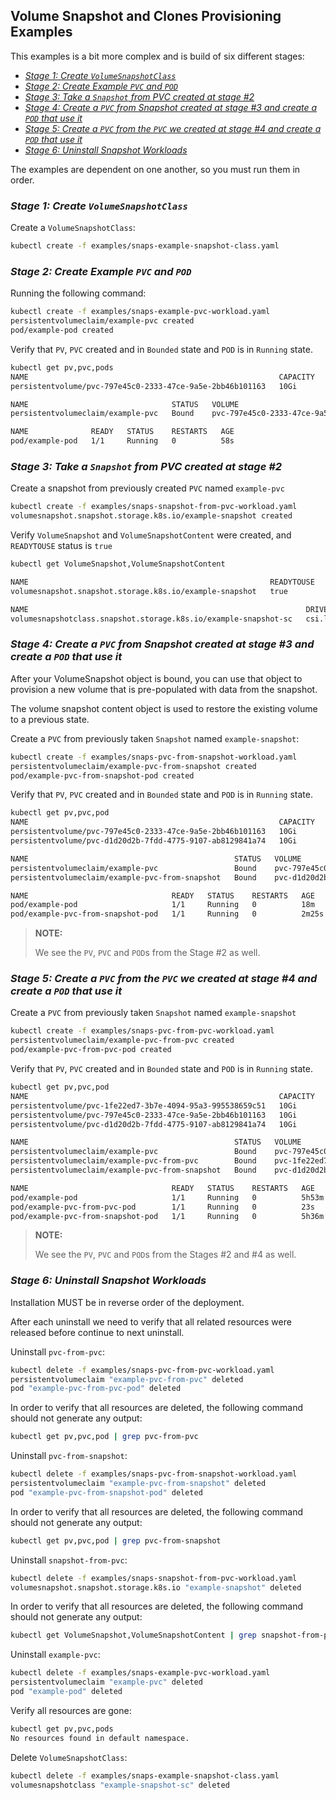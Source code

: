 ## Volume Snapshot and Clones Provisioning Examples

This examples is a bit more complex and is build of six different stages:

   - [_Stage 1: Create `VolumeSnapshotClass`_](#stage-1-create-volumesnapshotclass)
   - [_Stage 2: Create Example `PVC` and `POD`_](#stage-2-create-example-pvc-and-pod)
   - [_Stage 3: Take a `Snapshot` from PVC created at stage #2_](#stage-3-take-a-snapshot-from-pvc-created-at-stage-2)
   - [_Stage 4: Create a `PVC` from Snapshot created at stage #3 and create a `POD` that use it_](#stage-4-create-a-pvc-from-snapshot-created-at-stage-3-and-create-a-pod-that-use-it)
   - [_Stage 5: Create a `PVC` from the `PVC` we created at stage #4 and create a `POD` that use it_](#stage-5-create-a-pvc-from-the-pvc-we-created-at-stage-4-and-create-a-pod-that-use-it)
   - [_Stage 6: Uninstall Snapshot Workloads_](#stage-6-uninstall-snapshot-workloads)

The examples are dependent on one another, so you must run them in order.

### _Stage 1: Create `VolumeSnapshotClass`_

Create a `VolumeSnapshotClass`:

```bash
kubectl create -f examples/snaps-example-snapshot-class.yaml
```

### _Stage 2: Create Example `PVC` and `POD`_

Running the following command:

```bash
kubectl create -f examples/snaps-example-pvc-workload.yaml
persistentvolumeclaim/example-pvc created
pod/example-pod created
```

Verify that `PV`, `PVC` created and in `Bounded` state and `POD` is in `Running` state.

```bash
kubectl get pv,pvc,pods
NAME                                                        CAPACITY   ACCESS MODES   RECLAIM POLICY   STATUS   CLAIM                 STORAGECLASS   REASON   AGE
persistentvolume/pvc-797e45c0-2333-47ce-9a5e-2bb46b101163   10Gi       RWO            Delete           Bound    default/example-pvc   example-sc              57s

NAME                                STATUS   VOLUME                                     CAPACITY   ACCESS MODES   STORAGECLASS   AGE
persistentvolumeclaim/example-pvc   Bound    pvc-797e45c0-2333-47ce-9a5e-2bb46b101163   10Gi       RWO            example-sc     58s

NAME              READY   STATUS    RESTARTS   AGE
pod/example-pod   1/1     Running   0          58s
```

### _Stage 3: Take a `Snapshot` from PVC created at stage #2_

Create a snapshot from previously created `PVC` named `example-pvc`

```bash
kubectl create -f examples/snaps-snapshot-from-pvc-workload.yaml 
volumesnapshot.snapshot.storage.k8s.io/example-snapshot created
```

Verify `VolumeSnapshot` and `VolumeSnapshotContent` were created, and `READYTOUSE` status is `true`

```bash
kubectl get VolumeSnapshot,VolumeSnapshotContent

NAME                                                      READYTOUSE   SOURCEPVC     SOURCESNAPSHOTCONTENT   RESTORESIZE   SNAPSHOTCLASS         SNAPSHOTCONTENT                                    CREATIONTIME   AGE
volumesnapshot.snapshot.storage.k8s.io/example-snapshot   true         example-pvc                           10Gi          example-snapshot-sc   snapcontent-3be9e67b-ece7-4f08-8c40-922a4e84247c   2s             7s

NAME                                                              DRIVER                  DELETIONPOLICY   AGE
volumesnapshotclass.snapshot.storage.k8s.io/example-snapshot-sc   csi.lightbitslabs.com   Delete           81s
```

### _Stage 4: Create a `PVC` from Snapshot created at stage #3 and create a `POD` that use it_

After your VolumeSnapshot object is bound, you can use that object to provision a new volume that is pre-populated with data from the snapshot.

The volume snapshot content object is used to restore the existing volume to a previous state.

Create a `PVC` from previously taken `Snapshot` named `example-snapshot`:

```bash
kubectl create -f examples/snaps-pvc-from-snapshot-workload.yaml 
persistentvolumeclaim/example-pvc-from-snapshot created
pod/example-pvc-from-snapshot-pod created
```

Verify that `PV`, `PVC` created and in `Bounded` state and `POD` is in `Running` state.

```bash
kubectl get pv,pvc,pod
NAME                                                        CAPACITY   ACCESS MODES   RECLAIM POLICY   STATUS   CLAIM                               STORAGECLASS   REASON   AGE
persistentvolume/pvc-797e45c0-2333-47ce-9a5e-2bb46b101163   10Gi       RWO            Delete           Bound    default/example-pvc                 example-sc              18m
persistentvolume/pvc-d1d20d2b-7fdd-4775-9107-ab8129841a74   10Gi       RWO            Delete           Bound    default/example-pvc-from-snapshot   example-sc              2m24s

NAME                                              STATUS   VOLUME                                     CAPACITY   ACCESS MODES   STORAGECLASS   AGE
persistentvolumeclaim/example-pvc                 Bound    pvc-797e45c0-2333-47ce-9a5e-2bb46b101163   10Gi       RWO            example-sc     18m
persistentvolumeclaim/example-pvc-from-snapshot   Bound    pvc-d1d20d2b-7fdd-4775-9107-ab8129841a74   10Gi       RWO            example-sc     2m25s

NAME                                READY   STATUS    RESTARTS   AGE
pod/example-pod                     1/1     Running   0          18m
pod/example-pvc-from-snapshot-pod   1/1     Running   0          2m25s
```

> **NOTE:**
>
> We see the `PV`, `PVC` and `POD`s from the Stage #2 as well.

### _Stage 5: Create a `PVC` from the `PVC` we created at stage #4 and create a `POD` that use it_

Create a `PVC` from previously taken `Snapshot` named `example-snapshot`

```bash
kubectl create -f examples/snaps-pvc-from-pvc-workload.yaml 
persistentvolumeclaim/example-pvc-from-pvc created
pod/example-pvc-from-pvc-pod created
```

Verify that `PV`, `PVC` created and in `Bounded` state and `POD` is in `Running` state.

```bash
kubectl get pv,pvc,pod
NAME                                                        CAPACITY   ACCESS MODES   RECLAIM POLICY   STATUS   CLAIM                               STORAGECLASS   REASON   AGE
persistentvolume/pvc-1fe22ed7-3b7e-4094-95a3-995538659c51   10Gi       RWO            Delete           Bound    default/example-pvc-from-pvc        example-sc              15s
persistentvolume/pvc-797e45c0-2333-47ce-9a5e-2bb46b101163   10Gi       RWO            Delete           Bound    default/example-pvc                 example-sc              5h53m
persistentvolume/pvc-d1d20d2b-7fdd-4775-9107-ab8129841a74   10Gi       RWO            Delete           Bound    default/example-pvc-from-snapshot   example-sc              5h36m

NAME                                              STATUS   VOLUME                                     CAPACITY   ACCESS MODES   STORAGECLASS   AGE
persistentvolumeclaim/example-pvc                 Bound    pvc-797e45c0-2333-47ce-9a5e-2bb46b101163   10Gi       RWO            example-sc     5h53m
persistentvolumeclaim/example-pvc-from-pvc        Bound    pvc-1fe22ed7-3b7e-4094-95a3-995538659c51   10Gi       RWO            example-sc     23s
persistentvolumeclaim/example-pvc-from-snapshot   Bound    pvc-d1d20d2b-7fdd-4775-9107-ab8129841a74   10Gi       RWO            example-sc     5h36m

NAME                                READY   STATUS    RESTARTS   AGE
pod/example-pod                     1/1     Running   0          5h53m
pod/example-pvc-from-pvc-pod        1/1     Running   0          23s
pod/example-pvc-from-snapshot-pod   1/1     Running   0          5h36m
```

> **NOTE:**
>
> We see the `PV`, `PVC` and `POD`s from the Stages #2 and #4 as well.

### _Stage 6: Uninstall Snapshot Workloads_

Installation MUST be in reverse order of the deployment.

After each uninstall we need to verify that all related resources were released before continue to next uninstall.

Uninstall `pvc-from-pvc`:

```bash
kubectl delete -f examples/snaps-pvc-from-pvc-workload.yaml
persistentvolumeclaim "example-pvc-from-pvc" deleted
pod "example-pvc-from-pvc-pod" deleted
```

In order to verify that all resources are deleted, the following command should not generate any output:

```bash
kubectl get pv,pvc,pod | grep pvc-from-pvc
```

Uninstall `pvc-from-snapshot`:

```bash
kubectl delete -f examples/snaps-pvc-from-snapshot-workload.yaml 
persistentvolumeclaim "example-pvc-from-snapshot" deleted
pod "example-pvc-from-snapshot-pod" deleted
```

In order to verify that all resources are deleted, the following command should not generate any output:

```bash
kubectl get pv,pvc,pod | grep pvc-from-snapshot
```

Uninstall `snapshot-from-pvc`:

```bash
kubectl delete -f examples/snaps-snapshot-from-pvc-workload.yaml 
volumesnapshot.snapshot.storage.k8s.io "example-snapshot" deleted
```

In order to verify that all resources are deleted, the following command should not generate any output:

```bash
kubectl get VolumeSnapshot,VolumeSnapshotContent | grep snapshot-from-pvc
```

Uninstall `example-pvc`:

```bash
kubectl delete -f examples/snaps-example-pvc-workload.yaml 
persistentvolumeclaim "example-pvc" deleted
pod "example-pod" deleted
```

Verify all resources are gone:

```bash
kubectl get pv,pvc,pods
No resources found in default namespace.
```

Delete `VolumeSnapshotClass`:

```bash
kubectl delete -f examples/snaps-example-snapshot-class.yaml
volumesnapshotclass "example-snapshot-sc" deleted
```
